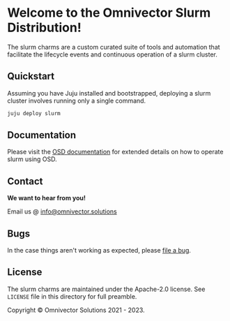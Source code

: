 # Welcome to the Omnivector Slurm Distribution!

The slurm charms are a custom curated suite of tools and automation that
facilitate the lifecycle events and continuous operation of a slurm cluster.

## Quickstart

Assuming you have Juju installed and bootstrapped, deploying a slurm cluster
involves running only a single command.

```bash
juju deploy slurm
```

## Documentation

Please visit the [OSD documentation](https://omnivector-solutions.github.io/osd-documentation/master/)
for extended details on how to operate slurm using OSD.

## Contact

**We want to hear from you!**

Email us @ [info@omnivector.solutions](mailto:info@omnivector.solutions)

## Bugs

In the case things aren't working as expected, please [file a bug](https://github.com/omnivector-solutions/slurm-charms/issues).


## License

The slurm charms are maintained under the Apache-2.0 license. See `LICENSE` file in
this directory for full preamble.

Copyright &copy; Omnivector Solutions 2021 - 2023.
